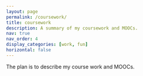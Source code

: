 ```yaml
---
layout: page
permalink: /coursework/
title: coursework
description: A summary of my coursework and MOOCs.
nav: true
nav_order: 4
display_categories: [work, fun]
horizontal: false
---
```


The plan is to describe my course work and MOOCs.

<!-- div class="courses">
  {% assign sorted_courses = site.courses | sort: "importance" %}
  <div class="row row-cols-1 row-cols-md-3">
    {% for course in sorted_courses %}
      {% include projects.liquid %}
    {% endfor %}
  </div>
</div> -->